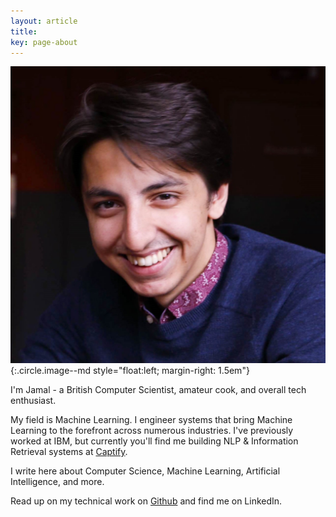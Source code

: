 ```yaml
---
layout: article
title:
key: page-about
---
```


![](/assets/images/avatar.jpg){:.circle.image--md style="float:left; margin-right: 1.5em"}

I'm Jamal - a British Computer Scientist, amateur cook, and overall tech enthusiast.

My field is Machine Learning. I engineer systems that bring Machine Learning to the forefront across numerous industries. I've previously worked at IBM, but currently you'll find me building NLP & Information Retrieval systems at [Captify](https://www.captify.co.uk).

I write here about Computer Science, Machine Learning, Artificial Intelligence, and more.

Read up on my technical work on [Github](https://github.com/jamalrahman) and find me on LinkedIn.